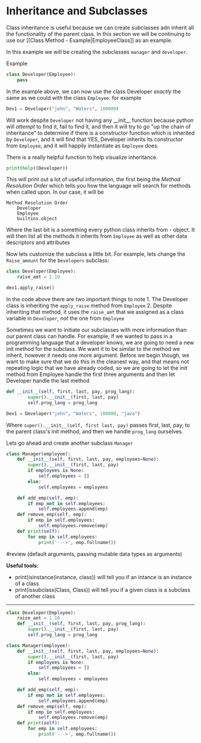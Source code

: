# Inheritance and Subclasses
Class inheritance is useful because we can create subclasses adn inherit all the functionality of the parent class. In this section we will be continuing to use our [[Class Method - Example|EmployeeClass]] as an example.

In this example we will be creating the subclasses `manager` and `developer`. 

Example
```Python
class Developer(Employee):
	pass
```
In the example above, we can now use the class Developer _exactly_ the same as we could with the class `Employee`.
for example

``` Python
Dev1 = Developer("john", "Waters", 100000)
```

Will work despite `Developer` not having any \_\_init\_\_ function because python will _attempt_ to find it, fail to find it, and then it will try to go "up the chain of inheritance" to determine if there is a constructor function which is inherited by `Developer`, and it will find that YES, Developer inherits its constructor from `Employee`, and it will happily instantiate as `Employee` does. 


There is a really helpful function to help visualize inheritance.
```Python
print(help((Developer))
```
This will print out a lot of useful information, the first being the *Method Resolution Order* which tells you how the language will search for methods when called upon. In our case, it will be 
```
Method Resolution Order
	Developer
	Employee
	builtins.object
```
Where the last bit is a something every python class inherits from - object. It will then list all the methods it inherits from `Employee` as well as other data descriptors and attributes

Now lets customize the subclass a little bit. For example, lets change the `Raise_amount` for the `Developers` subclass:
```Python
class Developer(Employee):
	raise_amt = 1.10

dev1.apply_raise()
```
In the code above there are two important things to note
	1. The Developer class is inheriting the `apply_raise` method from `Employee`
	2. Despite inheriting that method, it uses the `raise_amt` that we assigned as a class variable in `Developer`, *not* the one from `Employee` 

Sometimes we want to initiate our subclasses with more information than our parent class can handle. For example, if we wanted to pass in a programming language that a developer knows, we are going to need a new init method for the subclass. We want it to be similar to the method we inherit, however it needs one more argument. Before we begin though, we want to make sure that we do this in the cleanest way, and that means not repeating logic that we have already coded, so we are going to let the init method from Employee handle the first three arguments and then let Developer handle the last method
```Python
def __init__(self, first, last, pay, prog_lang):
		super().__init__(first, last, pay)
		self.prog_lang = prog_lang

Dev1 = Developer("john", "Waters", 100000, "java")

```
Where `super().__init__(self, first last, pay)` passes first, last, pay, to the parent class's init method, and then we handle `prog_lang` ourselves. 


Lets go ahead and create another subclass `Manager`

```Python
class Manager(employee):
	def __init__(self, first, last, pay, employees=None):
		super().__init__(first, last, pay)
		if employees is None:
			self.employees = []
		else:
			self.employees = employees

	def add_emp(self, emp):
		if emp not in self.employees:
			self.employees.append(emp)
	def remove_emp(self, emp):
		if emp in self.employees:
			self.employees.remove(emp)
	def print(self):
		for emp in self.employees:
			print('--->', emp.fullname())
```
#review (default arguments, passing mutable data types as arguments)

**Useful tools:**
- print(isinstance(instance, class)) will tell you if an intance is an instance of a class
- print(issubclass(Class, Class)) will tell you if a given class is a subclass of another class



---------------------------------------------------------
```Python
class Developer(Employee):
	raise_amt = 1.10
	def __init__(self, first, last, pay, prog_lang):
		super().__init__(first, last, pay)
		self.prog_lang = prog_lang

class Manager(employee):
	def __init__(self, first, last, pay, employees=None):
		super().__init__(first, last, pay)
		if employees is None:
			self.employees = []
		else:
			self.employees = employees

	def add_emp(self, emp):
		if emp not in self.employees:
			self.employees.append(emp)
	def remove_emp(self, emp):
		if emp in self.employees:
			self.employees.remove(emp)
	def print(self):
		for emp in self.employees:
			print('--->', emp.fullname())

```